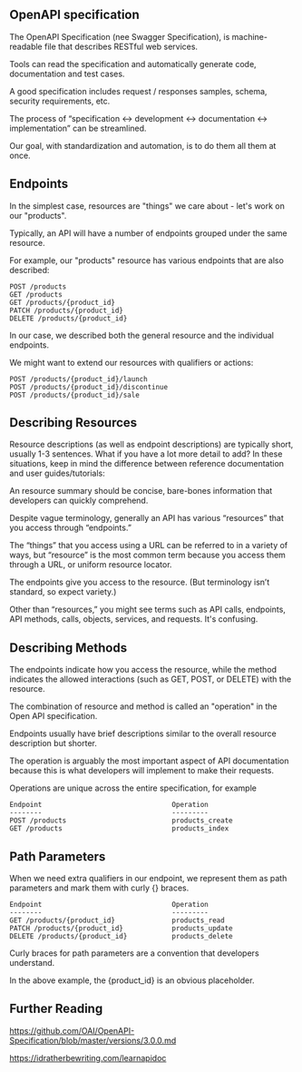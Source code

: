 OpenAPI specification
---------------------

The OpenAPI Specification (nee Swagger Specification), is machine-readable file that describes RESTful web services. 

Tools can read the specification and automatically generate code, documentation and test cases.

A good specification includes request / responses samples, schema, security requirements, etc.

The process of “specification <-> development <-> documentation <-> implementation” can be streamlined. 

Our goal, with standardization and automation, is to do them all them at once.

Endpoints
---------

In the simplest case, resources are "things" we care about - let's work on our "products". 

Typically, an API will have a number of endpoints grouped under the same resource. 

For example, our "products" resource has various endpoints that are also described:

```
POST /products
GET /products
GET /products/{product_id}
PATCH /products/{product_id}
DELETE /products/{product_id}
```

In our case, we described both the general resource and the individual endpoints.

We might want to extend our resources with qualifiers or actions:

```
POST /products/{product_id}/launch
POST /products/{product_id}/discontinue
POST /products/{product_id}/sale
```

Describing Resources
--------------------

Resource descriptions (as well as endpoint descriptions) are typically short, usually 1-3 sentences. What if you have a lot more detail to add? In these situations, keep in mind the difference between reference documentation and user guides/tutorials:

An resource summary should be concise, bare-bones information that developers can quickly comprehend.

Despite vague terminology, generally an API has various “resources” that you access through “endpoints.” 

The “things” that you access using a URL can be referred to in a variety of ways, but “resource” is the most common term because you access them through a URL, or uniform resource locator. 

The endpoints give you access to the resource. (But terminology isn’t standard, so expect variety.)

Other than “resources,” you might see terms such as API calls, endpoints, API methods, calls, objects, services, and requests. It's confusing. 

Describing Methods
-------------------

The endpoints indicate how you access the resource, while the method indicates the allowed interactions (such as GET, POST, or DELETE) with the resource. 

The combination of resource and method is called an "operation" in the Open API specification.

Endpoints usually have brief descriptions similar to the overall resource description but shorter. 

The operation  is arguably the most important aspect of API documentation because this is what developers will implement to make their requests.

Operations are unique across the entire specification, for example

```
Endpoint                                Operation
--------                                ---------
POST /products                          products_create
GET /products                           products_index
```

## Path Parameters

When we need extra qualifiers in our endpoint, we represent them as path parameters and mark them with curly {} braces.

```
Endpoint                                Operation
--------                                ---------
GET /products/{product_id}              products_read
PATCH /products/{product_id}            products_update
DELETE /products/{product_id}           products_delete
```

Curly braces for path parameters are a convention that developers understand. 

In the above example, the {product_id} is an obvious placeholder.


Further Reading
---------------

https://github.com/OAI/OpenAPI-Specification/blob/master/versions/3.0.0.md

https://idratherbewriting.com/learnapidoc
